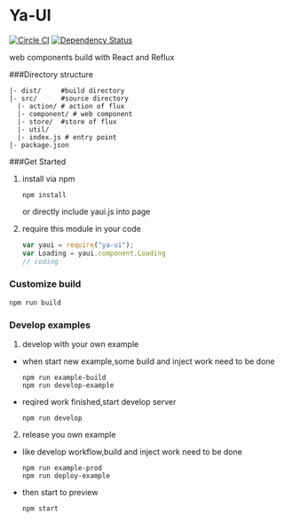 Ya-UI
===

[![Circle CI](https://circleci.com/gh/ali322/ya-ui/tree/master.svg?style=svg)](https://circleci.com/gh/ali322/ya-ui/tree/master)
[![Dependency Status](https://gemnasium.com/ali322/ya-ui.svg)](https://gemnasium.com/ali322/ya-ui)

web components build with React and Reflux

###Directory structure


```
|- dist/     #build directory
|- src/      #source directory
  |- action/ # action of flux
  |- component/ # web component
  |- store/  #store of flux
  |- util/
  |- index.js # entry point
|- package.json
```

###Get Started

1. install via npm

    ```shell
    npm install
    ```
    or directly include yaui.js into page
2. require this module in your code

    ```javascript
    var yaui = require("ya-ui");
    var Loading = yaui.component.Loading
    // coding
    ```

### Customize build
  ```shell
  npm run build
  ```

### Develop examples
1. develop with your own example
  - when start new example,some build and inject work need to be done

    ```shell
    npm run example-build
    npm run develop-example
    ```

  - reqired work finished,start develop server

    ```shell
    npm run develop
    ```

2. release you own example
  - like develop workflow,build and inject work need to be done

    ```shell
    npm run example-prod
    npm run deploy-example
    ```

  - then start to preview
  
    ```shell
    npm start
    ```
